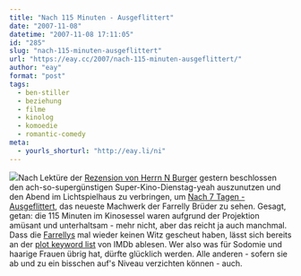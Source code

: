 ```yaml
---
title: "Nach 115 Minuten - Ausgeflittert"
date: "2007-11-08"
datetime: "2007-11-08 17:11:05"
id: "285"
slug: "nach-115-minuten-ausgeflittert"
url: "https://eay.cc/2007/nach-115-minuten-ausgeflittert/"
author: "eay"
format: "post"
tags:
  - ben-stiller
  - beziehung
  - filme
  - kinolog
  - komoedie
  - romantic-comedy
meta:
  - yourls_shorturl: "http://eay.li/ni"
---
```


![](/uploads/2007/ausgeflittert.jpg)Nach Lektüre der [Rezension von Herrn N Burger](http://www.fuenf-filmfreunde.de/2007/11/06/nach-sieben-tagen-ausgeflittert/) gestern beschlossen den ach-so-supergünstigen Super-Kino-Dienstag-yeah auszunutzen und den Abend im Lichtspielhaus zu verbringen, um [Nach 7 Tagen - Ausgeflittert](http://www.imdb.com/title/tt0408839/), das neueste Machwerk der Farrelly Brüder zu sehen. Gesagt, getan: die 115 Minuten im Kinosessel waren aufgrund der Projektion amüsant und unterhaltsam - mehr nicht, aber das reicht ja auch manchmal. Dass die [Farrellys](http://en.wikipedia.org/wiki/Farrelly_Brothers) mal wieder keinen Witz gescheut haben, lässt sich bereits an der [plot keyword list](http://www.imdb.com/title/tt0408839/keywords) von IMDb ablesen. Wer also was für Sodomie und haarige Frauen übrig hat, dürfte glücklich werden. Alle anderen - sofern sie ab und zu ein bisschen auf's Niveau verzichten können - auch.

